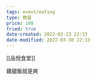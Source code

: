 ```yaml
---
tags: event/eating
type: 晚餐
price: 100
fried: true
date-created: 2022-03-23 22:33
date-modified: 2022-03-30 22:33
---
```


[[品悅食堂]]

雞腿飯就是爽